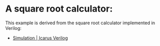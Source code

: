 # A square root calculator:

This example is derived from the square root calculator
implemented in Verilog:

* [Simulation | Icarus Verilog](http://iverilog.wikia.com/wiki/Simulation)
